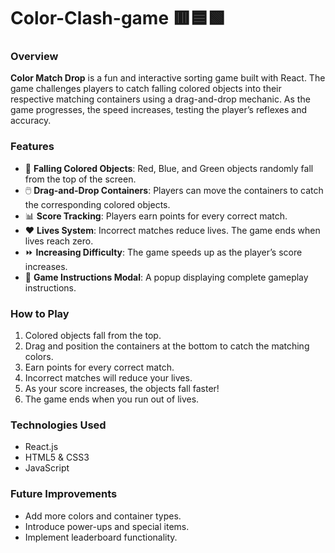 # Color-Clash-game 🟥🟦🟩

### Overview
**Color Match Drop** is a fun and interactive sorting game built with React. The game challenges players to catch falling colored objects into their respective matching containers using a drag-and-drop mechanic. As the game progresses, the speed increases, testing the player’s reflexes and accuracy.

### Features
- 🎨 **Falling Colored Objects**: Red, Blue, and Green objects randomly fall from the top of the screen.
- 🖱️ **Drag-and-Drop Containers**: Players can move the containers to catch the corresponding colored objects.
- 📊 **Score Tracking**: Players earn points for every correct match.
- ❤️ **Lives System**: Incorrect matches reduce lives. The game ends when lives reach zero.
- ⏩ **Increasing Difficulty**: The game speeds up as the player’s score increases.
- 📜 **Game Instructions Modal**: A popup displaying complete gameplay instructions.

### How to Play
1. Colored objects fall from the top.
2. Drag and position the containers at the bottom to catch the matching colors.
3. Earn points for every correct match.
4. Incorrect matches will reduce your lives.
5. As your score increases, the objects fall faster!
6. The game ends when you run out of lives.

### Technologies Used
- React.js
- HTML5 & CSS3
- JavaScript 

### Future Improvements
- Add more colors and container types.
- Introduce power-ups and special items.
- Implement leaderboard functionality.


